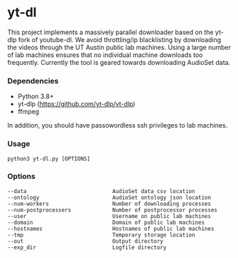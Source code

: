 # yt-dl
This project implements a massively parallel downloader based on the yt-dlp fork of youtube-dl. We avoid throttling/ip blacklisting by downloading the videos through the UT Austin public lab machines. Using a large number of lab machines ensures that no individual machine downloads too frequently. Currently the tool is geared towards downloading AudioSet data.

### Dependencies
- Python 3.8+
- yt-dlp (https://github.com/yt-dlp/yt-dlp)
- ffmpeg

In addition, you should have passowordless ssh privileges to lab machines.

### Usage
```
python3 yt-dl.py [OPTIONS]
```

### Options
    --data                           AudioSet data csv location
    --ontology                       AudioSet ontology json location
    --num-workers                    Number of downloading processes
    --num-postprocessers             Number of postprocessor processes
    --user                           Username on public lab machines
    --domain                         Domain of public lab machines
    --hostnames                      Hostnames of public lab machines
    --tmp                            Temporary storage location
    --out                            Output directory
    --exp_dir                        Logfile directory
